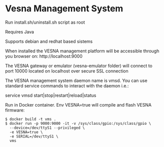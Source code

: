 # Vesna Management System

Run install.sh/uninstall.sh script as root

Requires Java

Supports debian and redhat based sistems

When installed the VESNA management platform will be accessible
through you browser on: http://localhost:9000

The VESNA gateway or emulator (vesna-emulator folder)
will connect to port 10000 located on localhost
over secure SSL connection

The VESNA management system daemon name is vmsd. You can
use standard service commands to interact with the daemon i.e.:

service vmsd start|stop|restart|reload|status

Run in Docker container. Env VESNA=true will compile and flash VESNA firmware:

    $ docker build -t vms .
    $ docker run -p 9000:9000 -it -v /sys/class/gpio:/sys/class/gpio \
      --device=/dev/ttyS1 --privileged \
      -e VESNA=true \
      -e SERIAL=/dev/ttyS1 \
      vms
